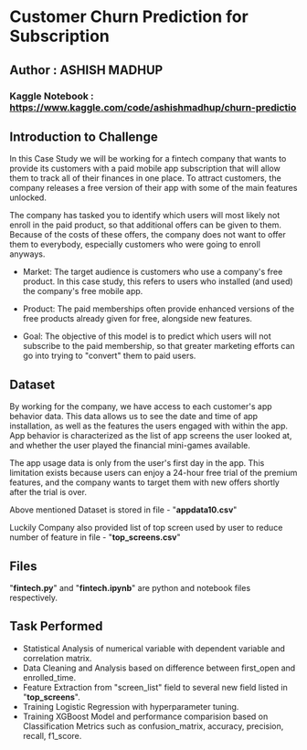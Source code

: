 # Customer Churn Prediction for Subscription

## Author : ASHISH MADHUP

### Kaggle Notebook : https://www.kaggle.com/code/ashishmadhup/churn-predictio

## Introduction to Challenge
In this Case Study we will be working for a fintech company that wants to provide its customers with a paid mobile app subscription that will allow them to track all of their finances in one place. To attract customers, the company releases a free version of their app with some of the main features unlocked.

The company has tasked you to identify which users will most likely not enroll in the paid product, so that additional offers can be given to them. Because of the costs of these offers, the company does not want to offer them to everybody, especially customers who were going to enroll anyways.

* Market: The target audience is customers who use a company's free product. In this case study, this refers to users who installed (and used) the company's free mobile app.

* Product: The paid memberships often provide enhanced versions of the free products already given for free, alongside new features.

* Goal: The objective of this model is to predict which users will not subscribe to the paid membership, so that greater marketing efforts can go into trying to "convert" them to paid users.

## Dataset
By working for the company, we have access to each customer's app behavior data. This data allows us to see the date and time of app installation, as well as the features the users engaged with within the app. App behavior is characterized as the list of app screens the user looked at, and whether the user played the financial mini-games available.

The app usage data is only from the user's first day in the app. This limitation exists because users can enjoy a 24-hour free trial of the premium features, and the company wants to target them with new offers shortly after the trial is over.

Above mentioned Dataset is stored in file - "**appdata10.csv**"

Luckily Company also provided list of top screen used by user to reduce number of feature in file - "**top_screens.csv**"

## Files
"**fintech.py**" and "**fintech.ipynb**" are python and notebook files respectively.


## Task Performed
* Statistical Analysis of numerical variable with dependent variable and correlation matrix.
* Data Cleaning and Analysis based on difference between first_open and enrolled_time.
* Feature Extraction from "screen_list" field to several new field listed in "**top_screens**".
* Training Logistic Regression with hyperparameter tuning.
* Training XGBoost Model and performance comparision based on Classification Metrics such as confusion_matrix, accuracy, precision, recall, f1_score.
